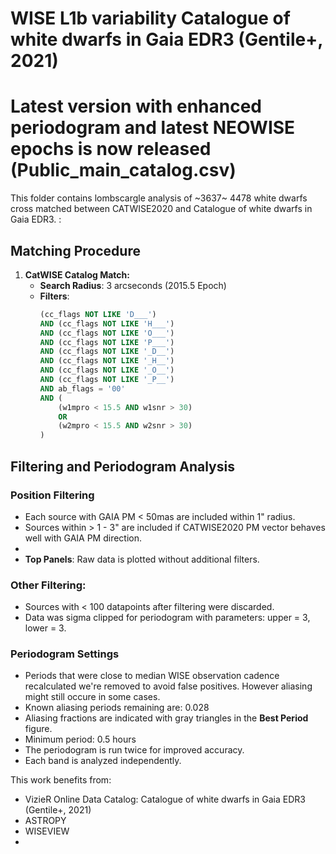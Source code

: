 # WISE L1b variability Catalogue of white dwarfs in Gaia EDR3 (Gentile+, 2021)

# Latest version with enhanced periodogram and latest NEOWISE epochs is now released (Public_main_catalog.csv)

This folder contains lombscargle analysis of ~3637~ 4478 white dwarfs cross matched between CATWISE2020 and Catalogue of white dwarfs in Gaia EDR3.
:

## Matching Procedure
1. **CatWISE Catalog Match:**
   - **Search Radius**: 3 arcseconds (2015.5 Epoch)
   - **Filters**:
     ```sql
     (cc_flags NOT LIKE 'D___')
     AND (cc_flags NOT LIKE 'H___')
     AND (cc_flags NOT LIKE 'O___')
     AND (cc_flags NOT LIKE 'P___')
     AND (cc_flags NOT LIKE '_D__')
     AND (cc_flags NOT LIKE '_H__')
     AND (cc_flags NOT LIKE '_O__')
     AND (cc_flags NOT LIKE '_P__')
     AND ab_flags = '00'
     AND (
         (w1mpro < 15.5 AND w1snr > 30)
         OR
         (w2mpro < 15.5 AND w2snr > 30)
     )
     ```

## Filtering and Periodogram Analysis

### Position Filtering
- Each source with GAIA PM < 50mas are included within 1" radius.
- Sources within > 1 - 3" are included if CATWISE2020 PM vector behaves well with GAIA PM direction.
- 
- **Top Panels**: Raw data is plotted without additional filters.

### Other Filtering:
- Sources with < 100 datapoints after filtering were discarded. 
- Data was sigma clipped for periodogram with parameters: upper = 3, lower = 3.

### Periodogram Settings
  - Periods that were close to median WISE observation cadence recalculated we're removed to avoid false positives. However aliasing might still occure in some cases.
  - Known aliasing periods remaining are: 0.028
  - Aliasing fractions are indicated with gray triangles in the **Best Period** figure.
  - Minimum period: 0.5 hours
  - The periodogram is run twice for improved accuracy.
  - Each band is analyzed independently.


This work benefits from:
- VizieR Online Data Catalog: Catalogue of white dwarfs in Gaia EDR3 (Gentile+, 2021)
- ASTROPY
- WISEVIEW
- 

